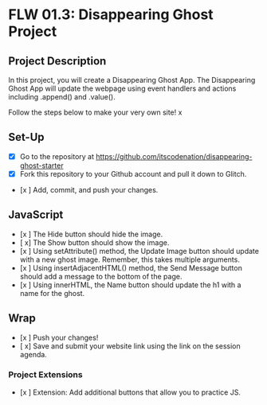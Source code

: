 # FLW 01.3: Disappearing Ghost Project

## Project Description
In this project, you will create a Disappearing Ghost App. The Disappearing Ghost App will update the webpage using event handlers and actions including .append() and .value().

Follow the steps below to make your very own site! 
x

## Set-Up
- [x] Go to the repository at https://github.com/itscodenation/disappearing-ghost-starter
- [x] Fork this repository to your Github account and pull it down to Glitch.
- [x ] Add, commit, and push your changes.

## JavaScript
- [x ] The Hide button should hide the image.
- [ x] The Show button should show the image.
- [x ] Using setAttribute() method, the Update Image button should update with a new ghost image. Remember, this takes multiple arguments.
- [x ] Using insertAdjacentHTML() method, the Send Message button should add a message to the bottom of the page.
- [x ] Using innerHTML, the Name button should update the h1 with a name for the ghost.

## Wrap
- [x ] Push your changes!
- [ x] Save and submit your website link using the link on the session agenda.

### Project Extensions
- [x ] Extension: Add additional buttons that allow you to practice JS.
